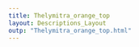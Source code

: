 ```yaml
---
title: Thelymitra_orange_top
layout: Descriptions_Layout 
outp: "Thelymitra_orange_top.html"
---
```



